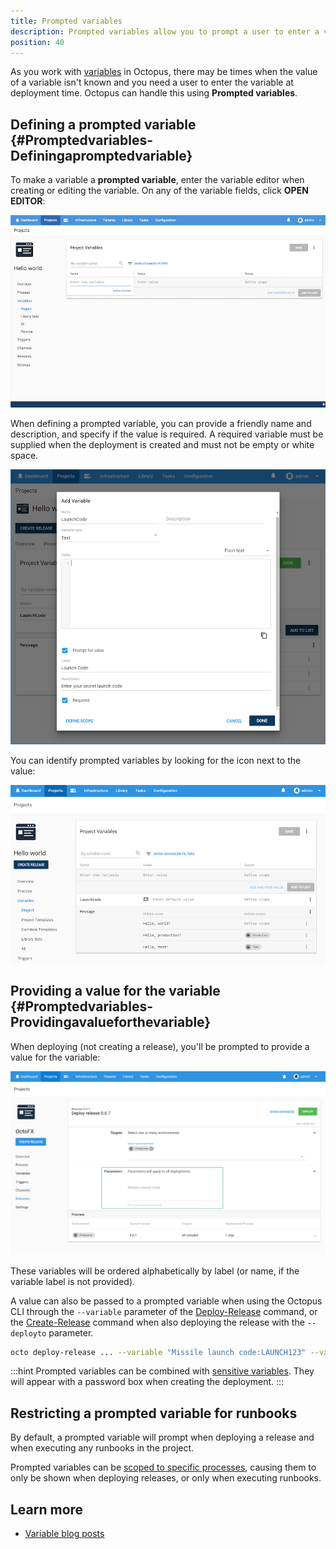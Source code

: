 ```yaml
---
title: Prompted variables
description: Prompted variables allow you to prompt a user to enter a value rather than storing it in Octopus.
position: 40
---
```

As you work with [variables](/docs/projects/variables/index.md) in Octopus, there may be times when the value of a variable isn't known and you need a user to enter the variable at deployment time. Octopus can handle this using **Prompted variables**.

## Defining a prompted variable {#Promptedvariables-Definingapromptedvariable}

To make a variable a **prompted variable**, enter the variable editor when creating or editing the variable. On any of the variable fields, click **OPEN EDITOR**:

![Open variable editor](images/open-editor.png "width=500")

When defining a prompted variable, you can provide a friendly name and description, and specify if the value is required. A required variable must be supplied when the deployment is created and must not be empty or white space.

![Prompted variable](images/prompted-variable.png "width=500")

You can identify prompted variables by looking for the icon next to the value:

![](images/prompted-variable-icon.png "width=500")

## Providing a value for the variable {#Promptedvariables-Providingavalueforthevariable}

When deploying (not creating a release), you'll be prompted to provide a value for the variable:

![Required prompted variable](images/3278301.png "width=500")

These variables will be ordered alphabetically by label (or name, if the variable label is not provided).

A value can also be passed to a prompted variable when using the Octopus CLI through the `--variable` parameter of the [Deploy-Release](/docs/octopus-rest-api/octopus-cli/deploy-release.md) command, or the [Create-Release](/docs/octopus-rest-api/octopus-cli/create-release.md) command when also deploying the release with the `--deployto` parameter.

```bash
octo deploy-release ... --variable "Missile launch code:LAUNCH123" --variable "Variable 2:Some value"
```

:::hint
Prompted variables can be combined with [sensitive variables](/docs/projects/variables/sensitive-variables.md). They will appear with a password box when creating the deployment.
:::

## Restricting a prompted variable for runbooks

By default, a prompted variable will prompt when deploying a release and when executing any runbooks in the project.

Prompted variables can be [scoped to specific processes](/docs/runbooks/runbook-variables/index.md#prompted-variables), causing them to only be shown when deploying releases, or only when executing runbooks.

## Learn more

- [Variable blog posts](https://octopus.com/blog/tag/variables)